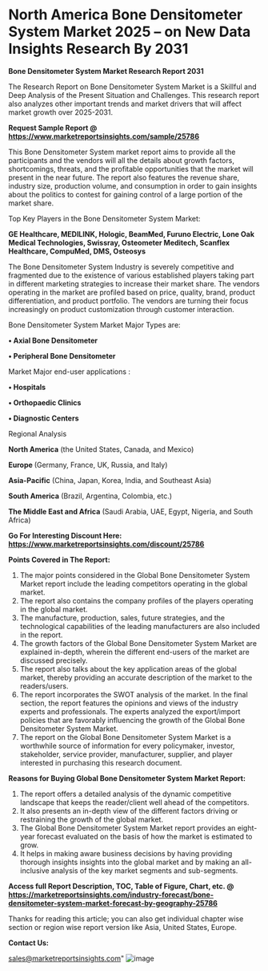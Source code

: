 # North America Bone Densitometer System Market 2025 – on New Data Insights Research By 2031

<strong>Bone Densitometer System Market Research Report 2031</strong>

The Research Report on Bone Densitometer System Market is a Skillful and Deep Analysis of the Present Situation and Challenges. This research report also analyzes other important trends and market drivers that will affect market growth over 2025-2031.

<strong>Request Sample Report @ <a href=https://www.marketreportsinsights.com/sample/25786>https://www.marketreportsinsights.com/sample/25786</a></strong>

This Bone Densitometer System market report aims to provide all the participants and the vendors will all the details about growth factors, shortcomings, threats, and the profitable opportunities that the market will present in the near future. The report also features the revenue share, industry size, production volume, and consumption in order to gain insights about the politics to contest for gaining control of a large portion of the market share.

Top Key Players in the Bone Densitometer System Market:

<strong>GE Healthcare, MEDILINK, Hologic, BeamMed, Furuno Electric, Lone Oak Medical Technologies, Swissray, Osteometer Meditech, Scanflex Healthcare, CompuMed, DMS, Osteosys</strong>

The Bone Densitometer System Industry is severely competitive and fragmented due to the existence of various established players taking part in different marketing strategies to increase their market share. The vendors operating in the market are profiled based on price, quality, brand, product differentiation, and product portfolio. The vendors are turning their focus increasingly on product customization through customer interaction.

Bone Densitometer System Market Major Types are:

<strong>• Axial Bone Densitometer

• Peripheral Bone Densitometer</strong>

Market Major end-user applications :

<strong>• Hospitals

• Orthopaedic Clinics

• Diagnostic Centers</strong>

Regional Analysis

</u><strong><b>North America</b></strong> (the United States, Canada, and Mexico)

<strong><b>Europe </b></strong>(Germany, France, UK, Russia, and Italy)

<strong><b>Asia-Pacific</b></strong> (China, Japan, Korea, India, and Southeast Asia)

<strong><b>South America</b></strong> (Brazil, Argentina, Colombia, etc.)

<strong><b>The Middle East and Africa</b></strong> (Saudi Arabia, UAE, Egypt, Nigeria, and South Africa)

<strong>Go For Interesting Discount Here: <a href=https://www.marketreportsinsights.com/discount/25786>https://www.marketreportsinsights.com/discount/25786</a></strong>

<strong>Points Covered in The Report:</strong>
<ol>
  <li>The major points considered in the Global Bone Densitometer System Market report include the leading competitors operating in the global market.</li>
  <li>The report also contains the company profiles of the players operating in the global market.</li>
  <li>The manufacture, production, sales, future strategies, and the technological capabilities of the leading manufacturers are also included in the report.</li>
  <li>The growth factors of the Global Bone Densitometer System Market are explained in-depth, wherein the different end-users of the market are discussed precisely.</li>
  <li>The report also talks about the key application areas of the global market, thereby providing an accurate description of the market to the readers/users.</li>
  <li>The report incorporates the SWOT analysis of the market. In the final section, the report features the opinions and views of the industry experts and professionals. The experts analyzed the export/import policies that are favorably influencing the growth of the Global Bone Densitometer System Market.</li>
  <li>The report on the Global Bone Densitometer System Market is a worthwhile source of information for every policymaker, investor, stakeholder, service provider, manufacturer, supplier, and player interested in purchasing this research document.</li>
</ol>
<strong>Reasons for Buying Global Bone Densitometer System Market Report:</strong>

<ol>
  <li>The report offers a detailed analysis of the dynamic competitive landscape that keeps the reader/client well ahead of the competitors.</li>
  <li>It also presents an in-depth view of the different factors driving or restraining the growth of the global market.</li>
  <li>The Global Bone Densitometer System Market report provides an eight-year forecast evaluated on the basis of how the market is estimated to grow.</li>
  <li>It helps in making aware business decisions by having providing thorough insights insights into the global market and by making an all-inclusive analysis of the key market segments and sub-segments.</li>
</ol>
<strong>Access full Report Description, TOC, Table of Figure, Chart, etc. @ <a href=https://marketreportsinsights.com/industry-forecast/bone-densitometer-system-market-forecast-by-geography-25786>https://marketreportsinsights.com/industry-forecast/bone-densitometer-system-market-forecast-by-geography-25786</a></strong>


Thanks for reading this article; you can also get individual chapter wise section or region wise report version like Asia, United States, Europe.

<strong>Contact Us:</strong>

sales@marketreportsinsights.com"
![image](https://github.com/user-attachments/assets/0e7f75d6-7dd6-4674-8f94-8458291e174f)
